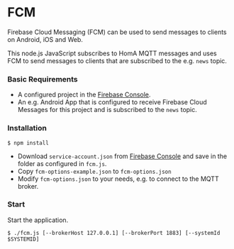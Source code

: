 # FCM
Firebase Cloud Messaging (FCM) can be used to send messages to clients on Android, iOS and Web.

This node.js JavaScript subscribes to HomA MQTT messages and uses FCM to send messages to clients that are
subscribed to the e.g. `news` topic.

### Basic Requirements
* A configured project in the [Firebase Console](https://console.firebase.google.com).
* An e.g. Android App that is configured to receive Firebase Cloud Messages for this project and
is subscribed to the `news` topic.

### Installation
```
$ npm install
```
* Download ```service-account.json``` from [Firebase Console](https://console.firebase.google.com) and save in the folder as configured in ```fcm.js```.
* Copy ```fcm-options-example.json``` to ```fcm-options.json```
* Modify ```fcm-options.json``` to your needs, e.g. to connect to the MQTT broker.

### Start
Start the application.
``` 
$ ./fcm.js [--brokerHost 127.0.0.1] [--brokerPort 1883] [--systemId $SYSTEMID]
```
